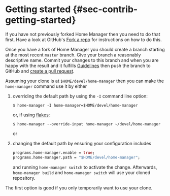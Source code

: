 # Getting started {#sec-contrib-getting-started}

If you have not previously forked Home Manager then you need to do that
first. Have a look at GitHub's [Fork a
repo](https://help.github.com/articles/fork-a-repo/) for instructions on
how to do this.

Once you have a fork of Home Manager you should create a branch starting
at the most recent `master` branch. Give your branch a reasonably
descriptive name. Commit your changes to this branch and when you are
happy with the result and it fulfills [Guidelines](#sec-guidelines) then
push the branch to GitHub and [create a pull
request](https://help.github.com/articles/creating-a-pull-request/).

Assuming your clone is at `$HOME/devel/home-manager` then you can make
the `home-manager` command use it by either

1.  overriding the default path by using the `-I` command line option:

    ``` console
    $ home-manager -I home-manager=$HOME/devel/home-manager
    ```

    or, if using [flakes](#sec-flakes-standalone):

    ``` console
    $ home-manager --override-input home-manager ~/devel/home-manager
    ```

    or

2.  changing the default path by ensuring your configuration includes

    ``` nix
    programs.home-manager.enable = true;
    programs.home-manager.path = "$HOME/devel/home-manager";
    ```

    and running `home-manager switch` to activate the change.
    Afterwards, `home-manager build` and `home-manager switch` will use
    your cloned repository.

The first option is good if you only temporarily want to use your clone.
